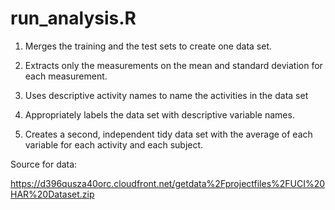 run_analysis.R
==============
 
1. Merges the training and the test sets to create one data set.

2. Extracts only the measurements on the mean and standard deviation for each measurement. 

3. Uses descriptive activity names to name the activities in the data set

4. Appropriately labels the data set with descriptive variable names. 

6. Creates a second, independent tidy data set with the average of each variable for each activity and each subject.


Source for data:

https://d396qusza40orc.cloudfront.net/getdata%2Fprojectfiles%2FUCI%20HAR%20Dataset.zip 

